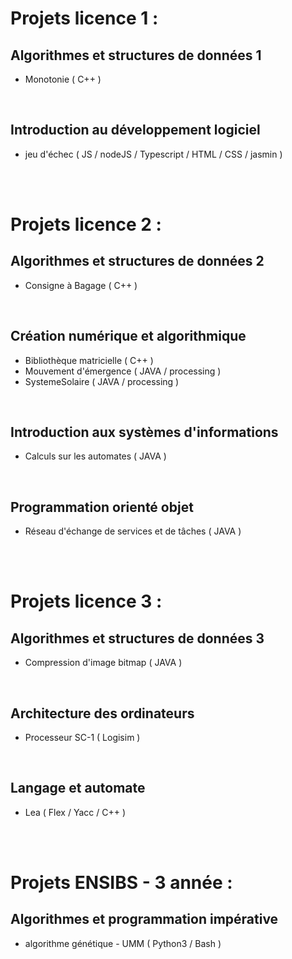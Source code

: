 # Projets licence 1 :
## Algorithmes et structures de données 1
 -  Monotonie ( C++ )

 <br/>

## Introduction au développement logiciel
-   jeu d'échec ( JS / nodeJS / Typescript / HTML / CSS / jasmin )

<br/><br/> 

# Projets licence 2 :
## Algorithmes et structures de données 2
-   Consigne à Bagage ( C++ )

<br/>

## Création numérique et algorithmique
-   Bibliothèque matricielle ( C++ )
-   Mouvement d'émergence ( JAVA / processing )
-   SystemeSolaire ( JAVA / processing )

<br/>

## Introduction aux systèmes d'informations
-   Calculs sur les automates ( JAVA )

<br/>
 
## Programmation orienté objet
-   Réseau d'échange de services et de tâches ( JAVA )

<br/><br/>                 
                                
# Projets licence 3 :
## Algorithmes et structures de données 3
-   Compression d'image bitmap ( JAVA )

<br/>

## Architecture des ordinateurs
-   Processeur SC-1 ( Logisim )

<br/>

## Langage et automate
-   Lea ( Flex / Yacc / C++ )

<br/><br/>

# Projets ENSIBS - 3 année :
## Algorithmes et programmation impérative
-   algorithme génétique - UMM ( Python3 / Bash )
